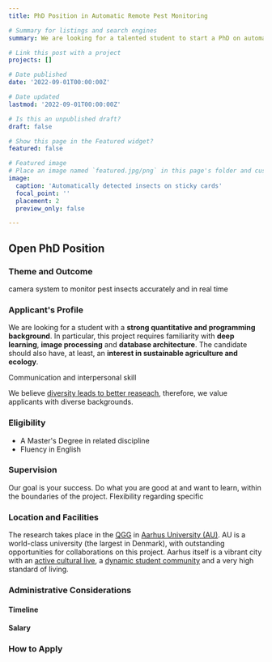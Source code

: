 ```yaml
---
title: PhD Position in Automatic Remote Pest Monitoring

# Summary for listings and search engines
summary: We are looking for a talented student to start a PhD on automatic remote pest monitoring at the University of Aarhus.

# Link this post with a project
projects: []

# Date published
date: '2022-09-01T00:00:00Z'

# Date updated
lastmod: '2022-09-01T00:00:00Z'

# Is this an unpublished draft?
draft: false

# Show this page in the Featured widget?
featured: false

# Featured image
# Place an image named `featured.jpg/png` in this page's folder and customize its options here.
image:
  caption: 'Automatically detected insects on sticky cards'
  focal_point: ''
  placement: 2
  preview_only: false

---
```


## Open PhD Position


### Theme and Outcome 

camera system to monitor pest insects accurately and in real time

### Applicant's Profile

We are looking for a student with a **strong quantitative and programming background**.
In particular, this project requires familiarity with **deep learning**, **image processing** and **database architecture**. The candidate should also have, at least, an **interest in sustainable agriculture and ecology**.

Communication and interpersonal skill

We believe [diversity leads to better reaseach](), therefore, we value applicants with diverse backgrounds.

### Eligibility

* A Master's Degree in related discipline
* Fluency in English

### Supervision

Our goal is your success. 
Do what you are good at and want to learn, within the boundaries of the project.
Flexibility regarding specific


### Location and Facilities

The research takes place in the [QGG](https://qgg.au.dk/en/) in [Aarhus University (AU)](https://international.au.dk/).
AU is a world-class university (the largest in Denmark), with outstanding opportunities for collaborations on this project. Aarhus itself is a vibrant city with an [active cultural live](https://www.theguardian.com/travel/2016/apr/05/aarhus-denmark-city-of-culture-2017), a [dynamic student community](https://www.visitaarhus.com/groups/study-aarhus) and a very high standard of living.

### Administrative Considerations

#### Timeline

#### Salary

### How to Apply